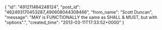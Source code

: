  {
   "id": "491211464248124",
   "post_id": "462493170453287_490608044308466",
   "from_name": "Scott Duncan",
   "message": "MAY is FUNCTIONALLY the same as SHALL & MUST,  but with \"options\".",
   "created_time": "2013-03-11T17:33:52+0000"
 }
